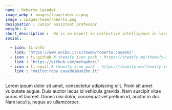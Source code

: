 ```yaml
---
name : Roberto Casadei
image_webp : images/team/roberto.png
image : images/team/roberto.png
designation : Junior assistant professor
weight: 4
short_description :  He is an expert in collective intelligence in large-scale multi-agent systems. Together with Viroli, he is the main contributor to ScaFi and he is the main architect of aggregate process.
social:

  - icon: ti-info
    link: "https://www.unibo.it/sitoweb/roberto.casadei"
  - icon : ti-github # themify icon pack : https://themify.me/themify-icons
    link : "https://github.com/metaphori"
  - icon : ti-email # themify icon pack : https://themify.me/themify-icons
    link : "mailto:roby.casadei@unibo.it"
---
```


Lorem ipsum dolor sit amet, consectetur adipiscing elit. Proin sit amet vulputate augue. Duis auctor lacus id vehicula gravida. Nam suscipit vitae purus et laoreet.
Donec nisi dolor, consequat vel pretium id, auctor in dui. Nam iaculis, neque ac ullamcorper.